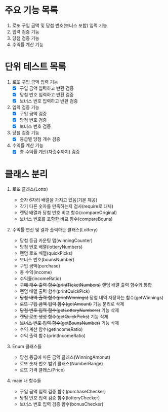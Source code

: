 # 주요 기능 목록
1. 로또 구입 금액 및 당첨 번호(보너스 포함) 입력 기능
2. 입력 검증 기능
3. 당첨 검증 기능
4. 수익률 계산 기능

# 단위 테스트 목록
1. 로또 구입 금액 입력 기능
   - [x] 구입 금액 입력하고 반환 검증
   - [x] 당첨 번호 입력하고 반환 검증
   - [x] 보너스 번호 입력하고 반환 검증
2. 입력 검증 기능
   - [x] 구입 금액 검증
   - [x] 당첨 번호 검증
   - [x] 보너스 번호 검증
3. 당첨 검증 기능
   - [x] 등급별 당첨 개수 검증
4. 수익률 계산 기능
   - [x] 총 수익률 계산(자릿수까지) 검증

# 클래스 분리
1. 로또 클래스(Lotto)
   - 숫자 6자리 배열을 가지고 있음(기본 제공)
   - 각기 다른 숫자를 만족하는지 검사(require로 대체)
   - 랜덤 배열과 당첨 번호 비교 함수(compareOriginal)
   - 보너스 번호를 포함한 비교 함수(compareBouns)

2. 수익률 연산 및 결과 출력하는 클래스(Lottery)
   - 당첨 등급 카운팅 맵(winningCounter)
   - 당첨 번호 배열(lotteryNumbers)
   - 랜덤 로또 배열(quickPicks)
   - 보너스 번호(bounsNumber)
   - 구입 금액(purchase)
   - 총 수익(income)
   - 수익률(incomeRatio)
   - ~~구매 개수 출력 함수(printTicketNumbers)~~ 랜덤 배열 출력 함수와 통합
   - 랜덤 배열 출력 함수(printQuickPick)
   - ~~당첨 내역 출력 함수(printWinnings)~~ 당첨 내역 저장하는 함수(getWinnings)
   - ~~로또 구입 금액 입력 함수(getAmount)~~ 기능 분리로 삭제
   - ~~당첨 번호 입력 함수(getLotteryNumbers)~~ 기능 삭제
   - ~~랜덤 로또 생성 함수(getQuickPicks)~~ 기능 삭제
   - ~~보너스 번호 입력 함수(getBounsNumber)~~ 기능 삭제
   - 수익 계산 함수(getIncomeRatio)
   - 수익 출력 함수(printIncomeRatio)

3. Enum 클래스들
   - 당첨 등급에 따른 금액 클래스(WinningAmonut)
   - 로또 숫자 번호 범위 클래스(NumberRange)
   - 로또 가격 클래스(Price)

4. main 내 함수들
   - 구입 금액 입력 검증 함수(purchaseChecker)
   - 당첨 번호 입력 검증 함수(lotteryChecker)
   - 보너스 번호 입력 검증 함수(bonusChecker)
